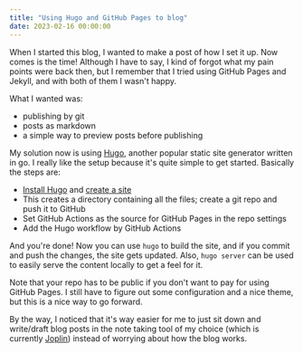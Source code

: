 ```yaml
---
title: "Using Hugo and GitHub Pages to blog"
date: 2023-02-16 00:00:00
---
```


When I started this blog, I wanted to make a post of how I set it up. Now comes is the time! Although I have to say, I kind of forgot what my pain points were back then, but I remember that I tried using GitHub Pages and Jekyll, and with both of them I wasn't happy.

What I wanted was:
- publishing by git
- posts as markdown
- a simple way to preview posts before publishing

My solution now is using [Hugo](https://gohugo.io/), another popular static site generator written in go. I really like the setup because it's quite simple to get started. Basically the steps are:

- [Install Hugo](https://gohugo.io/installation/) and [create a site](https://gohugo.io/getting-started/quick-start/)
- This creates a directory containing all the files; create a git repo and push it to GitHub
- Set GitHub Actions as the source for GitHub Pages in the repo settings
- Add the Hugo workflow by GitHub Actions

And you're done! Now you can use `hugo` to build the site, and if you commit and push the changes, the site gets updated. Also, `hugo server` can be used to easily serve the content locally to get a feel for it. 

Note that your repo has to be public if you don't want to pay for using GitHub Pages. I still have to figure out some configuration and a nice theme, but this is a nice way to go forward.

By the way, I noticed that it's way easier for me to just sit down and write/draft blog posts in the note taking tool of my choice (which is currently [Joplin](https://joplinapp.org/)) instead of worrying about how the blog works.
